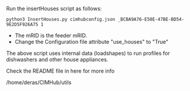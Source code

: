 Run the insertHouses script as follows:

```python3 InsertHouses.py cimhubconfig.json _BCBA9A76-E50E-47BE-BD54-9E2D5F926A75 1```

- The mRID is the feeder mRID.
- Change the Configuration file attribute "use_houses" to "True"

The above script uses internal data (loadshapes) to run profiles for dishwashers and other house appliances.

Check the README file in here for more info

/home/deras/CIMHub/utils
